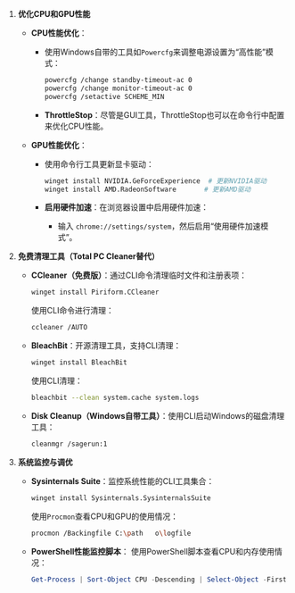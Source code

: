 
1. **优化CPU和GPU性能**

   - **CPU性能优化**：
     - 使用Windows自带的工具如`Powercfg`来调整电源设置为“高性能”模式：
       ```bash
       powercfg /change standby-timeout-ac 0
       powercfg /change monitor-timeout-ac 0
       powercfg /setactive SCHEME_MIN
       ```

     - **ThrottleStop**：尽管是GUI工具，ThrottleStop也可以在命令行中配置来优化CPU性能。

   - **GPU性能优化**：
     - 使用命令行工具更新显卡驱动：
       ```bash
       winget install NVIDIA.GeForceExperience  # 更新NVIDIA驱动
       winget install AMD.RadeonSoftware       # 更新AMD驱动
       ```

     - **启用硬件加速**：在浏览器设置中启用硬件加速：
       - 输入 `chrome://settings/system`，然后启用“使用硬件加速模式”。

2. **免费清理工具（Total PC Cleaner替代）**

   - **CCleaner（免费版）**：通过CLI命令清理临时文件和注册表项：
     ```bash
     winget install Piriform.CCleaner
     ```

     使用CLI命令进行清理：
     ```bash
     ccleaner /AUTO
     ```

   - **BleachBit**：开源清理工具，支持CLI清理：
     ```bash
     winget install BleachBit
     ```

     使用CLI清理：
     ```bash
     bleachbit --clean system.cache system.logs
     ```

   - **Disk Cleanup（Windows自带工具）**：使用CLI启动Windows的磁盘清理工具：
     ```bash
     cleanmgr /sagerun:1
     ```

3. **系统监控与调优**
   - **Sysinternals Suite**：监控系统性能的CLI工具集合：
     ```bash
     winget install Sysinternals.SysinternalsSuite
     ```

     使用`Procmon`查看CPU和GPU的使用情况：
     ```bash
     procmon /Backingfile C:\path	o\logfile
     ```

   - **PowerShell性能监控脚本**：
     使用PowerShell脚本查看CPU和内存使用情况：
     ```powershell
     Get-Process | Sort-Object CPU -Descending | Select-Object -First 10
     ```

